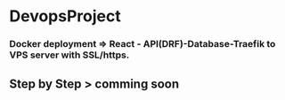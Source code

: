 # DevopsProject
### Docker deployment =>  React - API(DRF)-Database-Traefik to VPS server with SSL/https.




## Step by Step > comming soon




